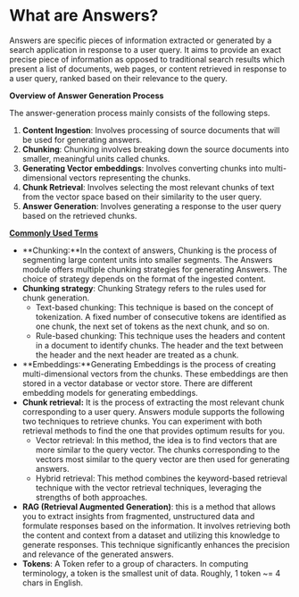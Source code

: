 # What are Answers?

Answers are specific pieces of information extracted or generated by a search application in response to a user query. It aims to provide an exact precise piece of information as opposed to traditional search results which present a list of documents, web pages, or content retrieved in response to a user query, ranked based on their relevance to the query.

**Overview of Answer Generation Process**

The answer-generation process mainly consists of the following steps.

1. **Content Ingestion**: Involves processing of source documents that will be used for generating answers.
2. **Chunking**: Chunking involves breaking down the source documents into smaller, meaningful units called chunks.
3. **Generating Vector embeddings**: Involves converting chunks into multi-dimensional vectors representing the chunks.
4. **Chunk Retrieval**: Involves selecting the most relevant chunks of text from the vector space based on their similarity to the user query.
5. **Answer Generation**: Involves generating a response to the user query based on the retrieved chunks. 

**<span style="text-decoration:underline;">Commonly Used Terms</span>**


* **Chunking:**In the context of answers, Chunking is the process of segmenting large content units into smaller segments. The Answers module offers multiple chunking strategies for generating Answers. The choice of strategy depends on the format of the ingested content. 
* **Chunking strategy**: Chunking Strategy refers to the rules used for chunk generation. 
    * Text-based chunking: This technique is based on the concept of tokenization. A fixed number of consecutive tokens are identified as one chunk, the next set of tokens as the next chunk, and so on.
    * Rule-based chunking: This technique uses the headers and content in a document to identify chunks. The header and the text between the header and the next header are treated as a chunk. 
* **Embeddings:**Generating Embeddings is the process of creating multi-dimensional vectors from the chunks. These embeddings are then stored in a vector database or vector store. There are different embedding models for generating embeddings. 
* **Chunk retrieval:** It is the process of extracting the most relevant chunk corresponding to a user query. Answers module supports the following two techniques to retrieve chunks. You can experiment with both retrieval methods to find the one that provides optimum results for you.
    * Vector retrieval: In this method,  the idea is to find vectors that are more similar to the query vector. The chunks corresponding to the vectors most similar to the query vector are then used for generating answers.
    * Hybrid retrieval: This method combines the keyword-based retrieval technique with the vector retrieval techniques, leveraging the strengths of both approaches. 
* **RAG (Retrieval Augmented Generation)**: this is a method that allows you to extract insights from fragmented, unstructured data and formulate responses based on the information. It involves retrieving both the content and context from a dataset and utilizing this knowledge to generate responses. This technique significantly enhances the precision and relevance of the generated answers.
* **Tokens**: A Token refer to a group of characters. In computing terminology, a token is the smallest unit of data. Roughly, 1 token ~= 4 chars in English.
